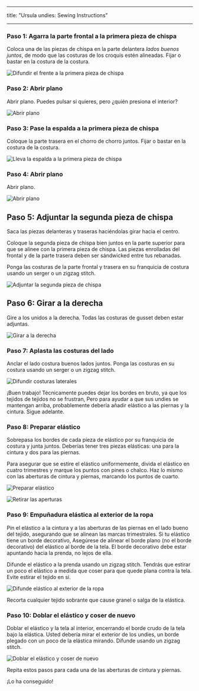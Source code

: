 - - -
title: "Ursula undies: Sewing Instructions"
- - -

### Paso 1: Agarra la parte frontal a la primera pieza de chispa

Coloca una de las piezas de chispa en la parte delantera _lados buenos juntos_, de modo que las costuras de los croquis estén alineadas. Fijar o bastar en la costura de la costura.

![Difundir el frente a la primera pieza de chispa](step01.png)

### Paso 2: Abrir plano

Abrir plano. Puedes pulsar si quieres, pero ¿quién presiona el interior?

![Abrir plano](step02.png)

### Paso 3: Pase la espalda a la primera pieza de chispa

Coloque la parte trasera en el chorro de chorro juntos. Fijar o bastar en la costura de la costura.

![Lleva la espalda a la primera pieza de chispa](step03.png)

### Paso 4: Abrir plano

Abrir plano.

![Abrir plano](step04.png)

## Paso 5: Adjuntar la segunda pieza de chispa

Saca las piezas delanteras y traseras haciéndolas girar hacia el centro.

Coloque la segunda pieza de chispa bien juntos en la parte superior para que se alinee con la primera pieza de chispa. Las piezas enrolladas del frontal y de la parte trasera deben ser sándwicked entre tus rebanadas.

Ponga las costuras de la parte frontal y trasera en su franquicia de costura usando un serger o un zigzag stitch.

![Adjuntar la segunda pieza de chispa](step05.png)

## Paso 6: Girar a la derecha

Gire a los unidos a la derecha. Todas las costuras de gusset deben estar adjuntas.

![Girar a la derecha](step06.png)

### Paso 7: Aplasta las costuras del lado

Anclar el lado costura buenos lados juntos. Ponga las costuras en su costura usando un serger o un zigzag stitch.

![Difundir costuras laterales](step07.png)

<Note>

¡Buen trabajo! Técnicamente puedes dejar los bordes en bruto, ya que los tejidos de tejidos no se frustran, Pero para ayudar a que sus undies se mantengan arriba, probablemente debería añadir elástico a las piernas y la cintura. Sigue adelante.

</Note>

### Paso 8: Preparar elástico

Sobrepasa los bordes de cada pieza de elástico por su franquicia de costura y junta juntos. Deberías tener tres piezas elásticas: una para la cintura y dos para las piernas.

Para asegurar que se estire el elástico uniformemente, divida el elástico en cuatro trimestres y marque los puntos con pines o chalco. Haz lo mismo con las aberturas de cintura y piernas, marcando los puntos de cuarto.

![Preparar elástico](step08.png)

![Retirar las aperturas](step08b.png)

### Paso 9: Empuñadura elástica al exterior de la ropa

Pin el elástico a la cintura y a las aberturas de las piernas en el lado bueno del tejido, asegurando que se alinean las marcas trimestrales. Si tu elástico tiene un borde decorativo, Asegúrese de alinear el borde plano (no el borde decorativo) del elástico al borde de la tela. El borde decorativo debe estar apuntando hacia la prenda, no lejos de ella.

Difunde el elástico a la prenda usando un zigzag stitch. Tendrás que estirar un poco el elástico a medida que coser para que quede plana contra la tela. Evite estirar el tejido en sí.

![Difunde elástico al exterior de la ropa](step09.png)

Recorta cualquier tejido sobrante que cause granel o salga de la elástica.

### Paso 10: Doblar el elástico y coser de nuevo

Doblar el elástico y la tela al interior, encerrando el borde crudo de la tela bajo la elástica. Usted debería mirar el exterior de los undies, un borde plegado con un poco de la elástica mirando. Difunde usando un zigzag stitch.

![Doblar el elástico y coser de nuevo](step10.png)

Repita estos pasos para cada una de las aberturas de cintura y piernas.

¡Lo ha conseguido!
